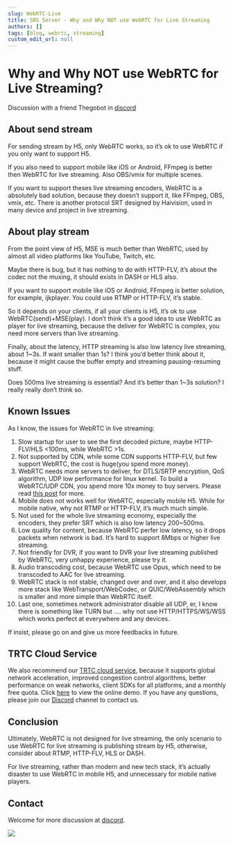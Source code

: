 ```yaml
---
slug: WebRTC-Live
title: SRS Server - Why and Why NOT use WebRTC for Live Streaming
authors: []
tags: [blog, webrtc, streaming]
custom_edit_url: null
---
```


# Why and Why NOT use WebRTC for Live Streaming?

Discussion with a friend Thegobot in [discord](https://discord.gg/yZ4BnPmHAd)

<!--truncate-->

## About send stream

For sending stream by H5, only WebRTC works, so it’s ok to use WebRTC if you only want to support H5.

If you also need to support mobile like iOS or Android, FFmpeg is better then WebRTC for live streaming. Also OBS/vmix for multiple scenes.

If you want to support theses live streaming encoders, WebRTC is a absolutely bad solution, because they doesn’t support it, like FFmpeg, OBS, vmix, etc. There is another protocol SRT designed by Haivision, used in many device and project in live streaming.

## About play stream

From the point view of H5, MSE is much better than WebRTC, used by almost all video platforms like YouTube, Twitch, etc.

Maybe there is bug, but it has nothing to do with HTTP-FLV, it’s about the codec not the muxing, it should exists in DASH or HLS also.

If you want to support mobile like iOS or Android, FFmpeg is better solution, for example, ijkplayer. You could use RTMP or HTTP-FLV, it’s stable.

So it depends on your clients, if all your clients is H5, it’s ok to use WebRTC(send)+MSE(play). I don’t think it’s a good idea to use WebRTC as player for live streaming, because the deliver for WebRTC is complex, you need more servers than live streaming.

Finally, about the latency, HTTP streaming is also low latency live streaming, about 1~3s. If want smaller than 1s? I think you’d better think about it, because it might cause the buffer empty and streaming pausing-resuming stuff.

Does 500ms live streaming is essential? And it’s better than 1~3s solution? I really really don’t think so.

## Known Issues

As I know, the issues for WebRTC in live streaming:

1. Slow startup for user to see the first decoded picture, maybe HTTP-FLV/HLS <100ms, while WebRTC >1s.
1. Not supported by CDN, while some CDN supports HTTP-FLV, but few support WebRTC, the cost is huge(you spend more money).
1. WebRTC needs more servers to deliver, for DTLS/SRTP encryption, QoS algorithm, UDP low performance for linux kernel. To build a WebRTC/UDP CDN, you spend more 10x money to buy servers. Please read [this post](https://github.com/ossrs/srs/blob/develop/trunk/doc/PERFORMANCE.md#performance) for more.
1. Mobile does not works well for WebRTC, especially mobile H5. While for mobile native, why not RTMP or HTTP-FLV, it’s much much simple.
1. Not used for the whole live streaming economy, especially the encoders, they prefer SRT which is also low latency 200~500ms.
1. Low quality for content, because WebRTC perfer low latency, so it drops packets when network is bad. It’s hard to support 8Mbps or higher live streaming.
1. Not friendly for DVR, if you want to DVR your live streaming published by WebRTC, very unhappy experience, please try it.
1. Audio transcoding cost, because WebRTC use Opus, which need to be transcoded to AAC for live streaming.
1. WebRTC stack is not stable, changed over and over, and it also develops more stack like WebTransport/WebCodec, or QUIC/WebAssembly which is smaller and more simple than WebRTC itself.
1. Last one, sometimes network administrator disable all UDP, er, I know there is something like TURN but …. why not use HTTP/HTTPS/WS/WSS which works perfect at everywhere and any devices.

If insist, please go on and give us more feedbacks in future.

## TRTC Cloud Service

We also recommend our [TRTC cloud service](https://trtc.io/register?utm_source=community&utm_medium=ossrs&utm_campaign=OBS-WHIP-TRTC&_channel_track_key=K7mXPmCZ), 
because it supports global network acceleration, improved congestion control algorithms, better performance on weak networks, 
client SDKs for all platforms, and a monthly free quota. Click [here](https://ossrs.io/trtc/demo?utm_source=community&utm_medium=ossrs&utm_campaign=OBS-WHIP-TRTC&_channel_track_key=lfJKyOlF)
to view the online demo. If you have any questions, please join our [Discord](https://discord.gg/DCCH6HyhuT) channel
to contact us.

## Conclusion

Ultimately, WebRTC is not designed for live streaming, the only scenario to use WebRTC for live streaming is publishing stream by H5, otherwise, consider about RTMP, HTTP-FLV, HLS or DASH.

For live streaming, rather than modern and new tech stack, it’s actually disaster to use WebRTC in mobile H5, and unnecessary for mobile native players.

## Contact

Welcome for more discussion at [discord](https://discord.gg/bQUPDRqy79).

![](https://ossrs.net/gif/v1/sls.gif?site=ossrs.io&path=/lts/blog-en/22-02-17-WebRTC-Live)



